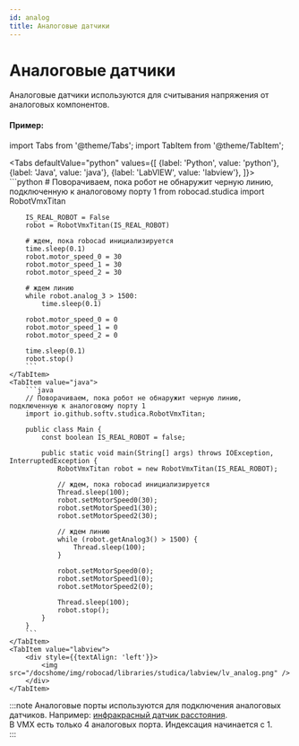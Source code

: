 ```yaml
---
id: analog
title: Аналоговые датчики
---
```


# Аналоговые датчики

Аналоговые датчики используются для считывания напряжения от аналоговых компонентов.

#### Пример:

import Tabs from '@theme/Tabs';
import TabItem from '@theme/TabItem';

<Tabs
    defaultValue="python"
    values={[
        {label: 'Python', value: 'python'},
        {label: 'Java', value: 'java'},
        {label: 'LabVIEW', value: 'labview'},
    ]}>
    <TabItem value="python">  
        ```python
        # Поворачиваем, пока робот не обнаружит черную линию, подключенную к аналоговому порту 1
        from robocad.studica import RobotVmxTitan

        IS_REAL_ROBOT = False
        robot = RobotVmxTitan(IS_REAL_ROBOT)
        
        # ждем, пока robocad инициализируется
        time.sleep(0.1)
        robot.motor_speed_0 = 30
        robot.motor_speed_1 = 30
        robot.motor_speed_2 = 30

        # ждем линию
        while robot.analog_3 > 1500:
            time.sleep(0.1)

        robot.motor_speed_0 = 0
        robot.motor_speed_1 = 0
        robot.motor_speed_2 = 0

        time.sleep(0.1)
        robot.stop()
        ```
    </TabItem>
    <TabItem value="java">
        ```java
        // Поворачиваем, пока робот не обнаружит черную линию, подключенную к аналоговому порту 1
        import io.github.softv.studica.RobotVmxTitan;

        public class Main {
            const boolean IS_REAL_ROBOT = false;

            public static void main(String[] args) throws IOException, InterruptedException {
                RobotVmxTitan robot = new RobotVmxTitan(IS_REAL_ROBOT);

                // ждем, пока robocad инициализируется
                Thread.sleep(100);
                robot.setMotorSpeed0(30);
                robot.setMotorSpeed1(30);
                robot.setMotorSpeed2(30);

                // ждем линию
                while (robot.getAnalog3() > 1500) {
                    Thread.sleep(100);
                }
                
                robot.setMotorSpeed0(0);
                robot.setMotorSpeed1(0);
                robot.setMotorSpeed2(0);

                Thread.sleep(100);
                robot.stop();
            }
        }
        ```
    </TabItem>
    <TabItem value="labview">
        <div style={{textAlign: 'left'}}>
            <img src="/docshome/img/robocad/libraries/studica/labview/lv_analog.png" />
        </div>
    </TabItem>
</Tabs>   

:::note
Аналоговые порты используются для подключения аналоговых датчиков. Например: [инфракрасный датчик расстояния](infrared).  
В VMX есть только 4 аналоговых порта. Индексация начинается с 1.  
:::
